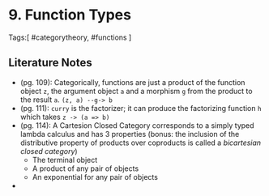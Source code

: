 # 9. Function Types

Tags:[ #categorytheory, #functions ]

## Literature Notes
- (pg. 109): Categorically, functions are just a product of the function object `z`, the argument object `a` and a morphism `g` from the product to the result `a`. `(z, a) --g-> b`
- (pg. 111): `curry` is the factorizer; it can produce the factorizing function `h` which takes `z -> (a => b)`
- (pg. 114): A Cartesion Closed Category corresponds to a simply typed lambda calculus and has 3 properties (bonus: the inclusion of the distributive property of products over coproducts is called a _bicartesian closed category_)
    - The terminal object
    - A product of any pair of objects
    - An exponential for any pair of objects
-
